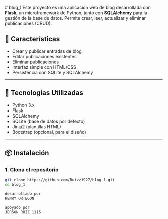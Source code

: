﻿
﻿# blog_1
Este proyecto es una aplicación web de blog desarrollada con **Flask**, un microframework de Python, junto con **SQLAlchemy** para la gestión de la base de datos. Permite crear, leer, actualizar y eliminar publicaciones (CRUD).

## 🚀 Características

- Crear y publicar entradas de blog
- Editar publicaciones existentes
- Eliminar publicaciones
- Interfaz simple con HTML/CSS
- Persistencia con SQLite y SQLAlchemy

---

## 🧰 Tecnologías Utilizadas

- Python 3.x
- Flask
- SQLAlchemy
- SQLite (base de datos por defecto)
- Jinja2 (plantillas HTML)
- Bootstrap (opcional, para el diseño)

---

## 📦 Instalación

### 1. Clona el repositorio
```bash
git clone https://github.com/Ruizz1927/blog_1.git
cd blog_1

desarrollado por
HENRY ORTEGON

apoyado por
JERSON RUIZ 1115
